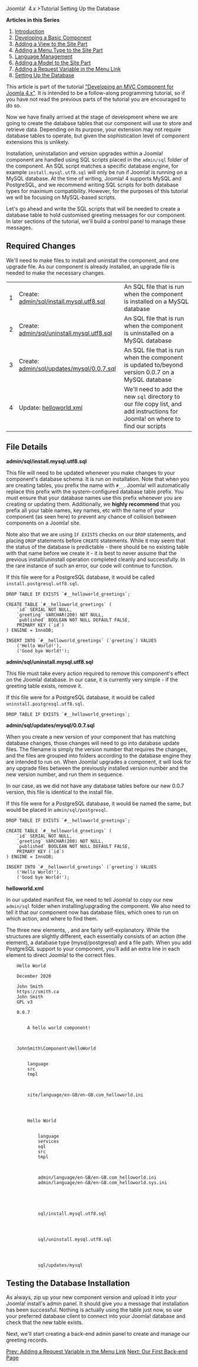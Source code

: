 <!-- Filename: J4.x:Developing_an_MVC_Component/Setting_up_the_Database / Display title: Entwickeln einer MVC-Komponente/Einrichten der Datenbank -->

Joomla!  4.x \>Tutorial Setting Up the Database

**Articles in this Series**

1.  [Introduction](https://docs.joomla.org/J4.x:Developing_an_MVC_Component/Introduction "Special:MyLanguage/J4.x:Developing an MVC Component/Introduction")
2.  [Developing a Basic
    Component](https://docs.joomla.org/J4.x:Developing_an_MVC_Component/Developing_a_Basic_Component "Special:MyLanguage/J4.x:Developing an MVC Component/Developing a Basic Component")
3.  [Adding a View to the Site
    Part](https://docs.joomla.org/J4.x:Developing_an_MVC_Component/Adding_a_View_to_the_Site_Part "Special:MyLanguage/J4.x:Developing an MVC Component/Adding a View to the Site Part")
4.  [Adding a Menu Type to the Site
    Part](https://docs.joomla.org/J4.x:Developing_an_MVC_Component/Adding_a_Menu_Type_to_the_Site_Part "Special:MyLanguage/J4.x:Developing an MVC Component/Adding a Menu Type to the Site Part")
5.  [Language
    Management](https://docs.joomla.org/J4.x:Developing_an_MVC_Component/Language_Management "Special:MyLanguage/J4.x:Developing an MVC Component/Language Management")
6.  [Adding a Model to the Site
    Part](https://docs.joomla.org/J4.x:Developing_an_MVC_Component/Adding_a_Model_to_the_Site_Part "Special:MyLanguage/J4.x:Developing an MVC Component/Adding a Model to the Site Part")
7.  [Adding a Request Variable in the Menu
    Link](https://docs.joomla.org/J4.x:Developing_an_MVC_Component/Adding_a_Request_Variable_in_the_Menu_Link "Special:MyLanguage/J4.x:Developing an MVC Component/Adding a Request Variable in the Menu Link")
8.  [Setting Up the
    Database](https://docs.joomla.org/J4.x:Developing_an_MVC_Componenthttps://docs.joomla.org/J4.x:Developing%20an%20MVC%20Component/Setting%20up%20the%20Database)

This article is part of the tutorial ["Developing an MVC Component for
Joomla
4.x"](https://docs.joomla.org/J4.x:Developing_an_MVC_Component/Introduction "J4.x:Developing an MVC Component/Introduction").
It is intended to be a follow-along programming tutorial, so if you have
not read the previous parts of the tutorial you are encouraged to do so.

Now we have finally arrived at the stage of development where we are
going to create the database tables that our component will use to store
and retrieve data. Depending on its purpose, your extension may not
require database tables to operate, but given the sophistication level
of component extensions this is unlikely.

Installation, uninstallation and version upgrades within a Joomla!
component are handled using SQL scripts placed in the `admin/sql` folder
of the component. An SQL script matches a specific database engine, for
example `install.mysql.utf8.sql` will only be run if Joomla! is running
on a MySQL database. At the time of writing, Joomla! 4 supports MySQL
and PostgreSQL, and we recommend writing SQL scripts for both database
types for maximum compatibility. However, for the purposes of this
tutorial we will be focusing on MySQL-based scripts.

Let's go ahead and write the SQL scripts that will be needed to create a
database table to hold customised greeting messages for our component.
In later sections of the tutorial, we'll build a control panel to manage
these messages.

## Required Changes

We'll need to make files to install and uninstall the component, and one
upgrade file. As our component is already installed, an upgrade file is
needed to make the necessary changes.

|     |                                                                                         |                                                                                                                                |
|-----|-----------------------------------------------------------------------------------------|--------------------------------------------------------------------------------------------------------------------------------|
| 1   | Create: [admin/sql/install.mysql.utf8.sql](#admin.2Fsql.2Finstall.mysql.utf8.sql)       | An SQL file that is run when the component is installed on a MySQL database                                                    |
| 2   | Create: [admin/sql/uninstall.mysql.utf8.sql](#admin.2Fsql.2Funinstall.mysql.utf8.sql)   | An SQL file that is run when the component is uninstalled on a MySQL database                                                  |
| 3   | Create: [admin/sql/updates/mysql/0.0.7.sql](#admin.2Fsql.2Fupdates.2Fmysql.2F0.0.7.sql) | An SQL file that is run when the component is updated to/beyond version 0.0.7 on a MySQL database                              |
| 4   | Update: [helloworld.xml](#helloworld.xml)                                               | We'll need to add the new `sql` directory to our file copy list, and add instructions for Joomla! on where to find our scripts |

## File Details

**admin/sql/install.mysql.utf8.sql**

This file will need to be updated whenever you make changes to your
component's database schema. It is run on installation. Note that when
you are creating tables, you prefix the name with `#__`. Joomla! will
automatically replace this prefix with the system-configured database
table prefix. You must ensure that your database names use this prefix
whenever you are creating or updating them. Additionally, we **highly
recommend** that you prefix all your table names, key names, etc with
the name of your component (as seen here) to prevent any chance of
collision between components on a Joomla! site.

Note also that we are using `IF EXISTS` checks on our `DROP` statements,
and placing `DROP` statements before `CREATE` statements. While it may
seem that the status of the database is predictable - there should be no
existing table with that name before we create it - it is best to never
assume that the previous install/uninstall operation completed cleanly
and successfully. In the rare instance of such an error, our code will
continue to function.

If this file were for a PostgreSQL database, it would be called
`install.postgresql.utf8.sql`.

    DROP TABLE IF EXISTS `#__helloworld_greetings`;

    CREATE TABLE `#__helloworld_greetings` ( 
        `id` SERIAL NOT NULL, 
        `greeting` VARCHAR(200) NOT NULL, 
        `published` BOOLEAN NOT NULL DEFAULT FALSE, 
        PRIMARY KEY (`id`)
    ) ENGINE = InnoDB; 

    INSERT INTO `#__helloworld_greetings` (`greeting`) VALUES
        ('Hello World!'),
        ('Good bye World!');

  
**admin/sql/uninstall.mysql.utf8.sql**

This file must take every action required to remove this component's
effect on the Joomla! database. In our case, it is currently very
simple - if the greeting table exists, remove it.

If this file were for a PostgreSQL database, it would be called
`uninstall.postgresql.utf8.sql`.

    DROP TABLE IF EXISTS `#__helloworld_greetings`;

  
**admin/sql/updates/mysql/0.0.7.sql**

When you create a new version of your component that has matching
database changes, those changes will need to go into database update
files. The filename is simply the version number that requires the
changes, and the files are grouped into folders according to the
database engine they are intended to run on. When Joomla! upgrades a
component, it will look for any upgrade files between the previously
installed version number and the new version number, and run them in
sequence.

In our case, as we did not have any database tables before our new 0.0.7
version, this file is identical to the install file.

If this file were for a PostgreSQL database, it would be named the same,
but would be placed in `admin/sql/postgresql`.

    DROP TABLE IF EXISTS `#__helloworld_greetings`;

    CREATE TABLE `#__helloworld_greetings` ( 
        `id` SERIAL NOT NULL, 
        `greeting` VARCHAR(200) NOT NULL, 
        `published` BOOLEAN NOT NULL DEFAULT FALSE, 
        PRIMARY KEY (`id`)
    ) ENGINE = InnoDB; 

    INSERT INTO `#__helloworld_greetings` (`greeting`) VALUES
        ('Hello World!'),
        ('Good bye World!');

  
**helloworld.xml**

In our updated manifest file, we need to tell Joomla! to copy our new
`admin/sql` folder when installing/upgrading the component. We also need
to tell it that our component now has database files, which ones to run
on which action, and where to find them.

The three new elements, , and are fairly self-explanatory. While the
structures are slightly different, each essentially consists of an
action (the element), a database type (mysql/postgresql) and a file
path. When you add PostgreSQL support to your component, you'll add an
extra line in each element to direct Joomla! to the correct files.



        Hello World
        
        December 2020
        
        John Smith
        https://smith.ca
        John Smith
        GPL v3
        
        0.0.7
        
        
            A hello world component!
        

        
        JohnSmith\Component\HelloWorld

        
            language
            src
            tmpl
        

        
            site/language/en-GB/en-GB.com_helloworld.ini
        

        
            
            Hello World
            
            
                language
                services
                sql
                src
                tmpl
            

            
                admin/language/en-GB/en-GB.com_helloworld.ini
                admin/language/en-GB/en-GB.com_helloworld.sys.ini
            
        

        
            
                sql/install.mysql.utf8.sql
            
        
        
            
                sql/uninstall.mysql.utf8.sql
            
        
        
            
                sql/updates/mysql
            
        

## Testing the Database Installation

As always, zip up your new component version and upload it into your
Joomla! install's admin panel. It should give you a message that
installation has been successful. Nothing is actually using the table
just now, so use your preferred database client to connect into your
Joomla! database and check that the new table exists.

Next, we'll start creating a back-end admin panel to create and manage
our greeting records.

<a
href="https://docs.joomla.org/J4.x:Developing_an_MVC_Component/Adding_a_Request_Variable_in_the_Menu_Link"
id="content-button" class="button expand success">Prev: Adding a Request
Variable in the Menu Link</a> <a
href="https://docs.joomla.org/J4.x:Developing_an_MVC_Component/Our_First_Backend_Page"
id="content-button" class="button expand">Next: Our First Back-end
Page</a>
